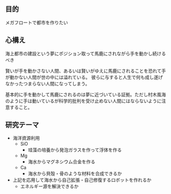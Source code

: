 ## 目的

メガフロートで都市を作りたい

## 心構え

海上都市の建設という夢にポジション取って馬鹿にされながら手を動かし続けるべき

賢いが手を動かさない人間、あるいは賢いがゆえに馬鹿にされることを恐れて手が動かない人間が世の中には溢れている。
彼らに与すると人生で何も成し遂げなかったつまらない人間になってしまう。

基本的に手を動かして馬鹿にされるのは夢に近づいている証拠。ただし村木風海のように手は動いているが科学的批判を受け止めない人間にはならないように注意すること。

## 研究テーマ

- 海洋資源利用
  - SiO
    - 珪藻の培養から発泡ガラスを作って浮体を作る
  - Mg
    - 海水からマグネシウム合金を作る
  - Ca
    - 海水から貝殻・骨のような材料を合成できるか
- 上記を応用して海水から自己拡張・自己修復するロボットを作れるか
  - エネルギー源を解決できるか